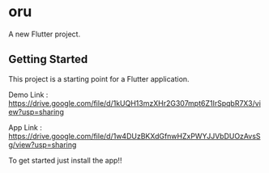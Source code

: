 # oru

A new Flutter project.

## Getting Started

This project is a starting point for a Flutter application.

Demo Link : https://drive.google.com/file/d/1kUQH13mzXHr2G307mpt6Z1IrSpqbR7X3/view?usp=sharing


App Link : https://drive.google.com/file/d/1w4DUzBKXdGfnwHZxPWYJJVbDUOzAvsSg/view?usp=sharing




To get started just install the app!!
